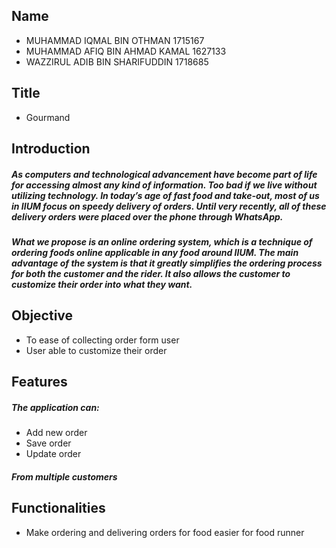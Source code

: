 ## Name
+ MUHAMMAD IQMAL BIN OTHMAN 1715167
+ MUHAMMAD AFIQ BIN AHMAD KAMAL 1627133
+ WAZZIRUL ADIB BIN SHARIFUDDIN 1718685

## Title
+ Gourmand

## Introduction
##### As computers and technological advancement have become part of life for accessing almost any kind of information. Too bad if we live without utilizing technology. In today’s age of fast food and take-out, most of us in IIUM focus on speedy delivery of orders. Until very recently, all of these delivery orders were placed over the phone through **WhatsApp**.

##### What we propose is an online ordering system, which is a technique of ordering foods online applicable in any food around IIUM. The main advantage of the system is that it greatly simplifies the ordering process for both the customer and the rider. It also allows the customer to customize their order into what they want.


## Objective
+ To ease of collecting order form user
+ User able to customize their order


## Features
##### The application can:
+ Add new order
+ Save order
+ Update order
##### From multiple customers


## Functionalities
+ Make ordering and delivering orders for food easier for food runner
